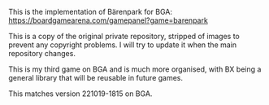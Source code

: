 This is the implementation of Bärenpark for BGA:
https://boardgamearena.com/gamepanel?game=barenpark

This is a copy of the original private repository, stripped of images to
prevent any copyright problems. I will try to update it when the main
repository changes.

This is my third game on BGA and is much more organised, with BX being a
general library that will be reusable in future games.

This matches version 221019-1815 on BGA.
